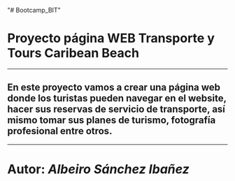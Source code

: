"# Bootcamp_BIT" 
# **Proyecto página WEB Transporte y Tours Caribean Beach**
---
## En este proyecto vamos a crear una página web donde los turistas pueden navegar en el website, hacer sus reservas de servicio de transporte, así mismo tomar sus planes de turismo, fotografía profesional entre otros.
---
# Autor: *Albeiro Sánchez Ibañez* 